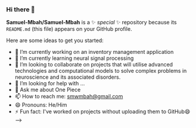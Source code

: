 ### Hi there 👋

**Samuel-Mbah/Samuel-Mbah** is a ✨ _special_ ✨ repository because its `README.md` (this file) appears on your GitHub profile.

Here are some ideas to get you started:

- 🔭 I’m currently working on an inventory management application
- 🌱 I’m currently learning neural signal processing
- 👯 I’m looking to collaborate on projects that will utilise advanced technologies and computational models to solve complex problems in neuroscience and its associated disorders.
- 🤔 I’m looking for help with ...
- 💬 Ask me about One Piece
- 📫 How to reach me: smwmbah@gmail.com
- 😄 Pronouns: He/Him
- ⚡ Fun fact: I've worked on projects without uploading them to GitHub😄 
-->
